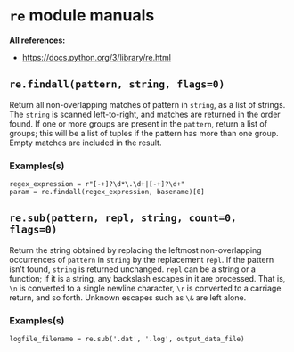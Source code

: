 # `re` module manuals

**All references:**
- https://docs.python.org/3/library/re.html


## `re.findall(pattern, string, flags=0)`

Return all non-overlapping matches of pattern in `string`, as a list of strings. The `string` is
scanned left-to-right, and matches are returned in the order found. If one or more groups are
present in the `pattern`, return a list of groups; this will be a list of tuples if the pattern has
more than one group. Empty matches are included in the result.

### Examples(s)

~~~~
regex_expression = r"[-+]?\d*\.\d+|[-+]?\d+"
param = re.findall(regex_expression, basename)[0]
~~~~




## `re.sub(pattern, repl, string, count=0, flags=0)`

Return the string obtained by replacing the leftmost non-overlapping occurrences of `pattern` in
`string` by the replacement `repl`. If the pattern isn’t found, `string` is returned unchanged.
`repl` can be a string or a function; if it is a string, any backslash escapes in it are processed. That
is, `\n` is converted to a single newline character, `\r` is converted to a carriage return, and so
forth.  Unknown escapes such as `\&` are left alone.


### Examples(s)


~~~~
logfile_filename = re.sub('.dat', '.log', output_data_file)
~~~~
